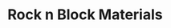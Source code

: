 ---
title: "Rock n Block Materials"
url: /coal-township/rock-n-block-materials/
shop: garden centre
---